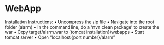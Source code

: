 # WebApp

Installation Instructions:
	•	Uncompress the zip file
	•	Navigate into the root folder (alarm)
	•	In the command line, do a ‘mvn clean package’ to create the war
	•	Copy target/alarm.war to {tomcat installation}/webapps
	•	Start tomcat server
	•	Open “localhost:{port number}/alarm”
